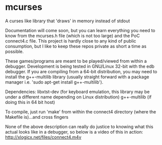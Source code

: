 # mcurses
A curses like library that 'draws' in memory instead of stdout

Documentation will come soon, but you can learn everything you need to know from the mcurses.h file (which is not too large) and the PoC connect4.c file. This project is hardly close to any kind of public consumption, but I like to keep these repos private as short a time as possible.

These games/programs are meant to be played/viewed from within a debugger. Development is being tested in GNU/Linux 32-bit with the edb debugger. If you are compiling from a 64-bit distribution, you may need to install the g++-multilib library (usually straight forward with a package manager i.e. 'sudo apt-get install g++-multilib').

Dependencies:
libxtst-dev (for keyboard emulation, this library may be under a different name depending on Linux distribution)
g++-multilib (if doing this in 64 bit host)

To compile, just run 'make' from within the connect4 directory (where the Makefile is)...and cross fingers

None of the above description can really do justice to knowing what this actual looks like in a debugger, so below is a video of this in action:
http://xlogicx.net/files/connect4.m4v
